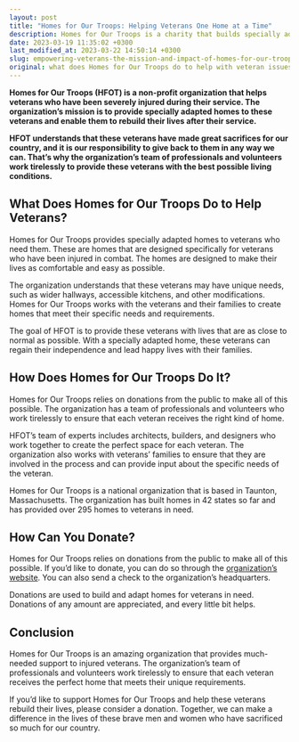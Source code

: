 ```yaml
---
layout: post
title: "Homes for Our Troops: Helping Veterans One Home at a Time"
description: Homes for Our Troops is a charity that builds specially adapted homes for severely injured veterans, helping them regain their freedom and independence. This organization helps improve the lives of veterans and their families through these homes and various support programs. To donate to this worthy cause, you can visit their website to learn about various ways to contribute.
date: 2023-03-19 11:35:02 +0300
last_modified_at: 2023-03-22 14:50:14 +0300
slug: empowering-veterans-the-mission-and-impact-of-homes-for-our-troops-charity
original: what does Homes for Our Troops do to help with veteran issues as a charity, how do they do it, how can i donate?
---
```

**Homes for Our Troops (HFOT) is a non-profit organization that helps veterans who have been severely injured during their service. The organization’s mission is to provide specially adapted homes to these veterans and enable them to rebuild their lives after their service.**

**HFOT understands that these veterans have made great sacrifices for our country, and it is our responsibility to give back to them in any way we can. That’s why the organization’s team of professionals and volunteers work tirelessly to provide these veterans with the best possible living conditions.**

## What Does Homes for Our Troops Do to Help Veterans?

Homes for Our Troops provides specially adapted homes to veterans who need them. These are homes that are designed specifically for veterans who have been injured in combat. The homes are designed to make their lives as comfortable and easy as possible.

The organization understands that these veterans may have unique needs, such as wider hallways, accessible kitchens, and other modifications. Homes for Our Troops works with the veterans and their families to create homes that meet their specific needs and requirements.

The goal of HFOT is to provide these veterans with lives that are as close to normal as possible. With a specially adapted home, these veterans can regain their independence and lead happy lives with their families.

## How Does Homes for Our Troops Do It?

Homes for Our Troops relies on donations from the public to make all of this possible. The organization has a team of professionals and volunteers who work tirelessly to ensure that each veteran receives the right kind of home.

HFOT’s team of experts includes architects, builders, and designers who work together to create the perfect space for each veteran. The organization also works with veterans’ families to ensure that they are involved in the process and can provide input about the specific needs of the veteran.

Homes for Our Troops is a national organization that is based in Taunton, Massachusetts. The organization has built homes in 42 states so far and has provided over 295 homes to veterans in need.

## How Can You Donate?

Homes for Our Troops relies on donations from the public to make all of this possible. If you’d like to donate, you can do so through the [organization’s website](https://www.hfotusa.org/). You can also send a check to the organization’s headquarters.

Donations are used to build and adapt homes for veterans in need. Donations of any amount are appreciated, and every little bit helps.

## Conclusion

Homes for Our Troops is an amazing organization that provides much-needed support to injured veterans. The organization’s team of professionals and volunteers work tirelessly to ensure that each veteran receives the perfect home that meets their unique requirements.

If you’d like to support Homes for Our Troops and help these veterans rebuild their lives, please consider a donation. Together, we can make a difference in the lives of these brave men and women who have sacrificed so much for our country.